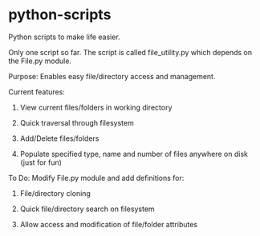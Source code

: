 # python-scripts

Python scripts to make life easier.

Only one script so far. The script is called file_utility.py which depends on the File.py module.

Purpose: Enables easy file/directory access and management.

Current features:
1. View current files/folders in working directory

2. Quick traversal through filesystem

3. Add/Delete files/folders

4. Populate specified type, name and number of files anywhere on disk (just for fun)

To Do: 
Modify File.py module and add definitions for:
1. File/directory cloning

2. Quick file/directory search on filesystem

3. Allow access and modification of file/folder attributes
